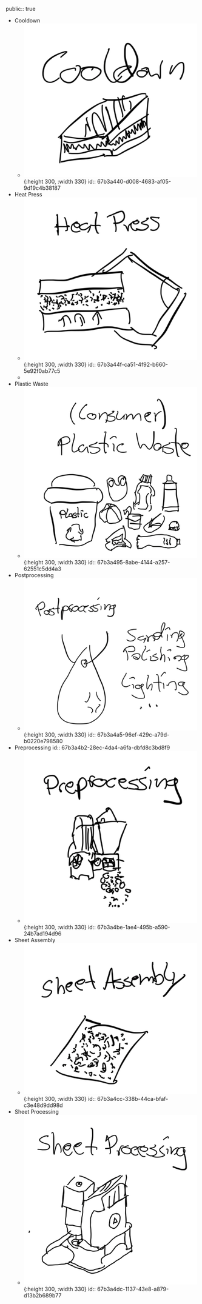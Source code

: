 public:: true

- Cooldown
	- ![cooldown.png](../assets/cooldown_1739826244031_0.png){:height 300, :width 330}
	  id:: 67b3a440-d008-4683-af05-9d19c4b38187
- Heat Press
	- ![heat press.png](../assets/heat_press_1739826258408_0.png){:height 300, :width 330}
	  id:: 67b3a44f-ca51-4f92-b660-5e92f0ab77c5
	-
- Plastic Waste
	- ![plastic waste.png](../assets/plastic_waste_1739826328435_0.png){:height 300, :width 330}
	  id:: 67b3a495-8abe-4144-a257-62551c5dd4a3
- Postprocessing
	- ![postprocessing.png](../assets/postprocessing_1739826346221_0.png){:height 300, :width 330}
	  id:: 67b3a4a5-96ef-429c-a79d-b0220e798580
- Preprocessing
  id:: 67b3a4b2-28ec-4da4-a6fa-dbfd8c3bd8f9
	- ![preprocessing.png](../assets/preprocessing_1739826370001_0.png){:height 300, :width 330}
	  id:: 67b3a4be-1ae4-495b-a590-24b7ad194d96
- Sheet Assembly
	- ![sheet assembly.png](../assets/sheet_assembly_1739826384137_0.png){:height 300, :width 330}
	  id:: 67b3a4cc-338b-44ca-bfaf-c3e48d9dd98d
- Sheet Processing
	- ![sheet processing.png](../assets/sheet_processing_1739826399922_0.png){:height 300, :width 330}
	  id:: 67b3a4dc-1137-43e8-a879-d13b2b689b77